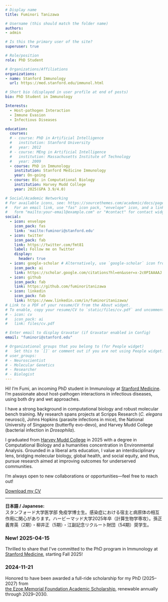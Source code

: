 ```yaml
---
# Display name
title: Fuminori Tanizawa

# Username (this should match the folder name)
authors:
- admin

# Is this the primary user of the site?
superuser: true

# Role/position
role: PhD Student

# Organizations/Affiliations
organizations:
- name: Stanford Immunology
  url: https://med.stanford.edu/immunol.html

# Short bio (displayed in user profile at end of posts)
bio: PhD Student in Immunology

Interests:
  - Host-pathogen Interaction
  - Immune Evasion
  - Infectious Diseases

education:
  courses:
  # - course: PhD in Artificial Intelligence
  #   institution: Stanford University
  #   year: 2012
  # - course: MEng in Artificial Intelligence
  #   institution: Massachusetts Institute of Technology
  #   year: 2009
  - course: PhD in Immunology
    institution: Stanford Medicine Immunology
    year: On-going
  - course: BSc in Computational Biology
    institution: Harvey Mudd College
    year: 2025(GPA 3.9/4.0)

# Social/Academic Networking
# For available icons, see: https://sourcethemes.com/academic/docs/page-builder/#icons
#   For an email link, use "fas" icon pack, "envelope" icon, and a link in the
#   form "mailto:your-email@example.com" or "#contact" for contact widget.
social:
  - icon: envelope
    icon_pack: fas
    link: 'mailto:fuminori@stanford.edu'
  - icon: twitter
    icon_pack: fab
    link: https://twitter.com/fmt81
    label: Follow me on Twitter
    display:
      header: true
  - icon: google-scholar # Alternatively, use `google-scholar` icon from `ai` icon pack
    icon_pack: ai
    link: https://scholar.google.com/citations?hl=en&user=x-2c0PIAAAAJ
  - icon: github
    icon_pack: fab
    link: https://github.com/fuminoritanizawa
  - icon: linkedin
    icon_pack: fab
    link: https://www.linkedin.com/in/fuminoritanizawa/
# Link to a PDF of your resume/CV from the About widget.
# To enable, copy your resume/CV to `static/files/cv.pdf` and uncomment the lines below.
# - icon: cv
#   icon_pack: ai
#   link: files/cv.pdf

# Enter email to display Gravatar (if Gravatar enabled in Config)
email: "fuminori@stanford.edu"

# Organizational groups that you belong to (for People widget)
#   Set this to `[]` or comment out if you are not using People widget.
# user_groups:
# - Neuroscientist
# - Molecular Genetics
# - Researcher
# - Biologist
---
```

<section>
  <p>
    Hi! I’m Fumi, an incoming PhD student in Immunology at 
    <a href="https://med.stanford.edu/immunol.html" target="_blank">Stanford Medicine</a>. 
    I’m passionate about host-pathogen interactions in infectious diseases, using both dry and wet approaches.
  </p>

  <p>
    I have a strong background in computational biology and robust molecular bench training. 
    My research spans projects at Scripps Research (<em>C. elegans</em> neurosci), Johns Hopkins (parasite infections in mice), 
    the National University of Singapore (butterfly evo-devo), and Harvey Mudd College (bacterial infection in <em>Drosophila</em>).
  </p>

  <p>
    I graduated from <a href="https://www.hmc.edu/" target="_blank">Harvey Mudd College</a> in 2025 with a degree in Computational Biology 
    and a humanities concentration in Environmental Analysis. Grounded in a liberal arts education, I value an interdisciplinary lens, bridging molecular biology, global health, and social equity, and thus, pursue research aimed at improving outcomes for underserved communities.
  </p>

  <p>
    I’m always open to new collaborations or opportunities&mdash;feel free to reach out!
  </p>

  <p>
    <i class="fas fa-download pr-1 fa-fw"></i>
    <a href="fuminoritanizawa_cv.pdf" download>Download my CV</a>
  </p>

  <hr>

  <p><strong>日本語 / Japanese:</strong><br>
  スタンフォード大学医学部 免疫学博士生。感染症における宿主と病原体の相互作用に関心があります。ハービーマッド大学2025年卒（計算生物学専攻）。孫正義育英（2期）・柳井正（5期）・江副記念リクルート財団（54期）奨学生。
  </p>
</section>

### New! 2025-04-15  
Thrilled to share that I’ve committed to the PhD program in Immunology at [Stanford Medicine](https://med.stanford.edu/immunol.html), starting Fall 2025!

### 2024-11-21  
Honored to have been awarded a full-ride scholarship for my PhD (2025–2027) from  
<a href="https://www.recruit-foundation.org/en/">the Ezoe Memorial Foundation Academic Scholarship</a>, renewable annually through 2029–2030.